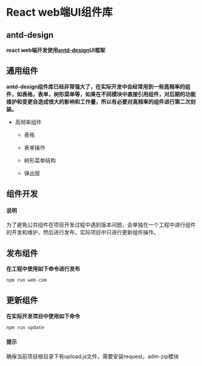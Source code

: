 # React web端UI组件库

## antd-design

**react web端开发使用[antd-design](https://ant.design/docs/react/introduce-cn)UI框架**

## 通用组件

**antd-design组件库已经非常强大了，在实际开发中会经常用到一些高频率的组件，如表格，表单，树形菜单等，如果在不同模块中直接引用组件，对后期的功能维护和变更会造成很大的影响和工作量，所以有必要对高频率的组件进行第二次封装。**

+ 高频率组件

  + 表格

  + 表单操作

  + 树形菜单结构

  + 弹出层

## 组件开发

<p class="tip-warn">
  <h4>说明</h4>
  为了避免公共组件在项目开发过程中遇到版本问题，会单独在一个工程中进行组件的开发和维护，然后进行发布，实际项目中只进行更新组件操作。
</p>

## 发布组件

**在工程中使用如下命令进行发布**

```js
npm run web-com
```

## 更新组件

**在实际开发项目中使用如下命令**

```js
npm run update
```
<p class="tip-warn">
  <h4>提示</h4>
  确保当前项目根目录下有upload.js文件，需要安装request，adm-zip模块
</p>
